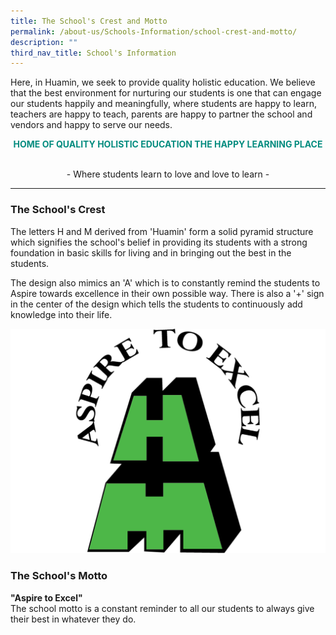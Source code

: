 ```yaml
---
title: The School's Crest and Motto
permalink: /about-us/Schools-Information/school-crest-and-motto/
description: ""
third_nav_title: School's Information
---
```

Here, in Huamin, we seek to provide quality holistic education. We believe that the best environment for nurturing our students is one that can engage our students happily and meaningfully, where students are happy to learn, teachers are happy to teach, parents are happy to partner the school and vendors and happy to serve our needs.
	
<center><b><p style="color:#038C7F;" style="font-family:Lucida Grande;"> HOME OF QUALITY HOLISTIC EDUCATION THE HAPPY LEARNING PLACE </p></b>
<br>- Where students learn to love and love to learn -</center>
<hr>

### The School's Crest
The letters H and M derived from 'Huamin' form a solid pyramid structure which signifies the school's belief in providing its students with a strong foundation in basic skills for living and in bringing out the best in the students.

The design also mimics an 'A' which is to constantly remind the students to Aspire towards excellence in their own possible way. There is also a '+' sign in the center of the design which tells the students to continuously add knowledge into their life.

![](/images/School%20Logo%20Version%202022%20Aug.jpg)

### The School's Motto

**"Aspire to Excel"**<br>
The school motto is a constant reminder to all our students to always give their best in whatever they do.